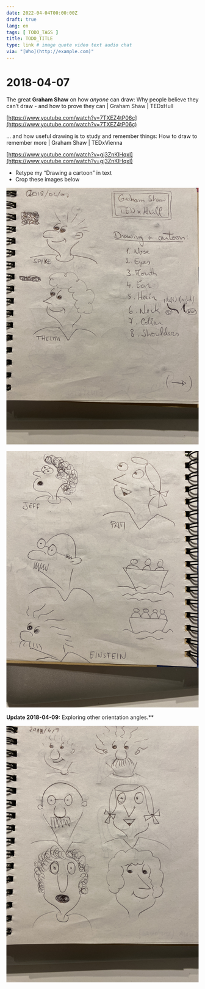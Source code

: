 ```yaml
---
date: 2022-04-04T00:00:00Z
draft: true
lang: en
tags: [ TODO_TAGS ]
title: TODO_TITLE
type: link # image quote video text audio chat
via: "[Who](http://example.com)"
---
```



# 2018-04-07

The great **Graham Shaw** on how *anyone* can draw:
Why people believe they can’t draw - and how to prove they can | Graham Shaw | TEDxHull

[https://www.youtube.com/watch?v=7TXEZ4tP06c](https://www.youtube.com/watch?v=7TXEZ4tP06c)

… and how useful drawing is to study and remember things:
How to draw to remember more | Graham Shaw | TEDxVienna

[https://www.youtube.com/watch?v=gj3ZnKlHqxI](https://www.youtube.com/watch?v=gj3ZnKlHqxI)

* Retype my “Drawing a cartoon” in text
* Crop these images below

![2018-04-07](2018-04-07.jpeg)

![2018-04-07-1](2018-04-07-1.jpeg)

******Update 2018-04-09:****** Exploring other orientation angles.**

![2018-04-07-2](2018-04-07-2.jpeg)

